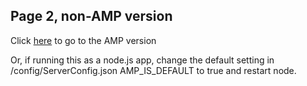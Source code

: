 ## Page 2, non-AMP version

Click [here](/two/indexA.html) to go to the AMP version

Or, if running this as a node.js app, change the default setting in /config/ServerConfig.json AMP_IS_DEFAULT to true and restart node. 
